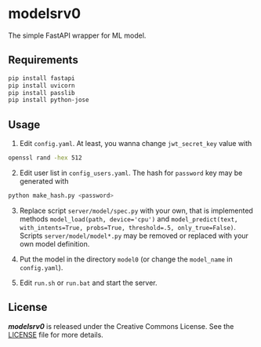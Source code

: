 # modelsrv0

The simple FastAPI wrapper for ML model.

## Requirements

```sh
pip install fastapi
pip install uvicorn
pip install passlib
pip install python-jose
```

## Usage

1. Edit `config.yaml`. At least, you wanna change `jwt_secret_key` value with
```sh
openssl rand -hex 512
```

2. Edit user list in `config_users.yaml`. The hash for `password` key may be
generated with
```sh
python make_hash.py <password>
```

3. Replace script `server/model/spec.py` with your own, that is implemented
methods `model_load(path, device='cpu')` and `model_predict(text,
with_intents=True, probs=True, threshold=.5, only_true=False)`. Scripts
`server/model/model*.py` may be removed or replaced with your own model
definition.

4. Put the model in the directory `model0` (or change the `model_name` in
`config.yaml`).

5. Edit `run.sh` or `run.bat` and start the server.

## License

***modelsrv0*** is released under the Creative Commons License. See the
[LICENSE](https://github.com/fostroll/srv_zero/blob/master/LICENSE) file for
more details.
